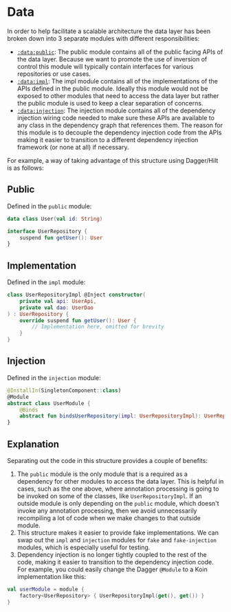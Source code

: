 # Data

In order to help facilitate a scalable architecture the data layer has been broken down into 3 separate modules with different responsibilities:

* [`:data:public`][1]: The public module contains all of the public facing APIs of the data layer. Because we want to promote the use of inversion of control this module will typically contain interfaces for various repositories or use cases.
* [`:data:impl`][2]: The impl module contains all of the implementations of the APIs defined in the public module. Ideally this module would not be exposed to other modules that need to access the data layer but rather the public module is used to keep a clear separation of concerns.
* [`:data:injection`][3]: The injection module contains all of the dependency injection wiring code needed to make sure these APIs are available to any class in the dependency graph that references them. The reason for this module is to decouple the dependency injection code from the APIs making it easier to transition to a different dependency injection framework (or none at all) if necessary.

For example, a way of taking advantage of this structure using Dagger/Hilt is as follows:

## Public

Defined in the `public` module:

```kotlin
data class User(val id: String)

interface UserRepository {
	suspend fun getUser(): User
}
```

## Implementation

Defined in the `impl` module:

```kotlin
class UserRepositoryImpl @Inject constructor(
	private val api: UserApi,
	private val dao: UserDao
) : UserRepository {
	override suspend fun getUser(): User {
		// Implementation here, omitted for brevity
	}
}
```

## Injection

Defined in the `injection` module:

```kotlin
@InstallIn(SingletonComponent::class)
@Module
abstract class UserModule {
	@Binds
	abstract fun bindsUserRepository(impl: UserRepositoryImpl): UserRepository
}
```

## Explanation

Separating out the code in this structure provides a couple of benefits:

1. The `public` module is the only module that is a required as a dependency for other modules to access the data layer. This is helpful in cases, such as the one above, where annotation processing is going to be invoked on some of the classes, like `UserRepositoryImpl`. If an outside module is only depending on the `public` module, which doesn't invoke any annotation processing, then we avoid unnecessarily recompiling a lot of code when we make changes to that outside module.
2. This structure makes it easier to provide fake implementations. We can swap out the `impl` and `injection` modules for `fake` and `fake-injection` modules, which is especially useful for testing.
3. Dependency injection is no longer tightly coupled to the rest of the code, making it easier to transition to the dependency injection code. For example, you could easily change the Dagger `@Module` to a Koin implementation like this:

```kotlin
val userModule = module {
	factory<UserRepository> { UserRepositoryImpl(get(), get()) }
}
```

[1]: /public/README.md
[2]: /impl/README.md
[3]: /injection/README.md
